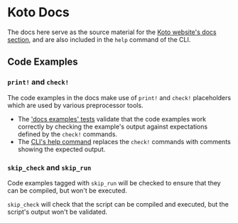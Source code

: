 # Koto Docs

The docs here serve as the source material for the
[Koto website's docs section](https://koto.dev/docs/next),
and are also included in the `help` command of the CLI. 

## Code Examples

### `print!` and `check!`

The code examples in the docs make use of `print!` and `check!` placeholders 
which are used by various preprocessor tools.
- The ['docs examples' tests](../../koto/tests/docs_examples.rs) validate
  that the code examples work correctly by checking the example's output against
  expectations defined by the `check!` commands.
- The [CLI's help command](../src/help.rs) replaces the `check!`
  commands with comments showing the expected output.

### `skip_check` and `skip_run`

Code examples tagged with `skip_run` will be checked to ensure that they can be 
compiled, but won't be executed.

`skip_check` will check that the script can be compiled and executed, 
but the script's output won't be validated.
